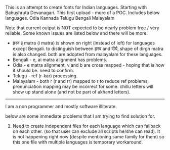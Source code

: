 This is an attempt to create fonts for Indian languages. Starting with Bahushruta Devanagari.
This first upload - more of a POC. Includes below languages.
Odia
Kannada
Telugu
Bengali
Malayalam

Note that current output is NOT expected to be nearly problem free / very reliable. Some known issues are listed below and there will be more.

- हृस्व इ matra (i matra) is shown on right (instead of left) for languages except Bengali. to distinguish between हृस्व and दीर्घ, shape of dirgh matra is also changed. both are adopted from malayalam for these languages.
- Bengali - e, ai matra alignment has problems.
- Odia - e matra alignment, v and b are cross mapped - hoping that is how it should be. need to confirm.
- Telugu - ref (r-kar) processing.
- Malayalam - both r (r and rr) mapped to r to reduce ref problems, pronunciation mapping may be incorrect for some. chillu letters will show up stand alone (and not be part of akhand letters).

-----------------------------------------------

I am a non programmer and mostly software illiterate.

below are some immediate problems that I am trying to find solution for.

1) Need to create independent files for each language which can fallback on each other. (so that user can exclude all scripts he/she can read). It is not happening right now (despite mentioning same family for them) so this one file with multiple languages is temporary workaround.
